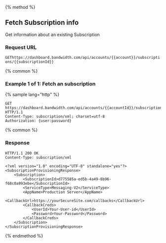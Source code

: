 {% method %}

## Fetch Subscription info

Get information about an existing Subscription

### Request URL

<code class="get">GET</code>`https://dashboard.bandwidth.com/api/accounts/{{account}}/subscriptions/{{subscriptionId}}`


{% common %}

### Example 1 of 1: Fetch an subscription

{% sample lang="http" %}

```http
GET https://dashboard.bandwidth.com/api/accounts/{{accountId}}/subscriptions/{{subscriptionId}} HTTP/1.1
Content-Type: subscription/xml; charset=utf-8
Authorization: {user:password}
```

{% common %}

### Response

```http
HTTP/1.1 200 OK
Content-Type: subscription/xml

<?xml version="1.0" encoding="UTF-8" standalone="yes"?>
<SubscriptionProvisioningResponse>
    <Subscription>
        <SubscriptionId>d775585a-ed5b-4a49-8b96-f68c0a993ebe</SubscriptionId>
        <ServiceType>Messaging-V2</ServiceType>
        <AppName>Production Server</AppName>
        <CallbackUrl>https://yourSecureSite.com/callbacks</CallbackUrl>
        <CallbackCreds>
            <UserId>Your-User-id</UserId>
            <Password>Your-Password</Password>
        </CallbackCreds>
    </Subscription>
</SubscriptionProvisioningResponse>
```

{% endmethod %}
